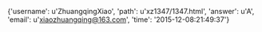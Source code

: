 {'username': u'ZhuangqingXiao', 'path': u'xz1347/1347.html', 'answer': u'A', 'email': u'xiaozhuangqing@163.com', 'time': '2015-12-08:21:49:37'}